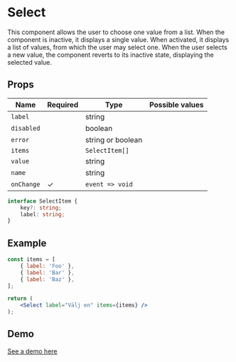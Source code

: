 # Select

This component allows the user to choose one value from a list. When the component is inactive, it displays a single value. When activated, it displays a list of values, from which the user may select one. When the user selects a new value, the component reverts to its inactive state, displaying the selected value.

## Props

| Name       | Required  | Type              | Possible values                               |
|------------|-----------|-------------------|-----------------------------------------------|
| `label`    |           | string            |                                               |
| `disabled` |           | boolean           |                                               |
| `error`    |           | string or boolean |                                               |
| `items`    |           | `SelectItem[]`    |                                               |
| `value`    |           | string            |                                               |
| `name`     |           | string            |                                               |
| `onChange` |     ✓     | `event => void`   |                                               |


```typescript
interface SelectItem {
    key?: string;
    label: string;
}
```


## Example

```jsx
const items = [
    { label: 'Foo' },
    { label: 'Bar' },
    { label: 'Baz' },
];

return (
    <Select label="Välj en" items={items} />
);
```

## Demo

[See a demo here](https://collector-bank.github.io/collector-portal-framework/?selectedKind=Components&selectedStory=Select)

